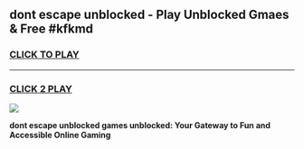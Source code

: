 
## dont escape unblocked - Play Unblocked Gmaes & Free #kfkmd
<h3>
<a href="https://news.freeplayer.one?title=dont_escape_unblocked&ref=26F">CLICK TO PLAY</a></h3>
<hr>

<h3>
<a href="https://news.freeplayer.one?title=dont_escape_unblocked&ref=26F">CLICK 2 PLAY</a>
  
</h3>

<a href="https://news.freeplayer.one?title=dont_escape_unblocked&ref=26F/"><img src="https://clearcache.store/games.png"></a>


**dont escape unblocked games unblocked: Your Gateway to Fun and Accessible Online Gaming**
